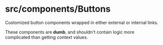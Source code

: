 # src/components/Buttons

Customized button components wrapped in either external or internal links.

These components are **dumb**, and shouldn't contain logic more complicated than getting context values.
